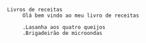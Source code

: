       Livros de receitas
           Olá bem vindo ao meu livro de receitas

           .Lasanha aos quatro queijos
           .Brigadeirão de microondas
